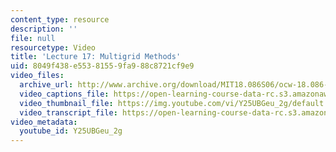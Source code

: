 ```yaml
---
content_type: resource
description: ''
file: null
resourcetype: Video
title: 'Lecture 17: Multigrid Methods'
uid: 8049f438-e553-8155-9fa9-88c8721cf9e9
video_files:
  archive_url: http://www.archive.org/download/MIT18.086S06/ocw-18.086-17mar2006-220k.mp4
  video_captions_file: https://open-learning-course-data-rc.s3.amazonaws.com/18-086-mathematical-methods-for-engineers-ii-spring-2006/4f5dc67404435af29d962e8ea3e6092a_Y25UBGeu_2g.vtt
  video_thumbnail_file: https://img.youtube.com/vi/Y25UBGeu_2g/default.jpg
  video_transcript_file: https://open-learning-course-data-rc.s3.amazonaws.com/18-086-mathematical-methods-for-engineers-ii-spring-2006/f9df39bd9f9047b834505b344f3cdfbc_Y25UBGeu_2g.pdf
video_metadata:
  youtube_id: Y25UBGeu_2g
---
```

